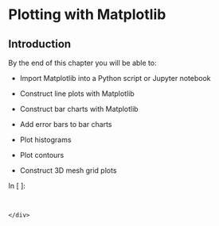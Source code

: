 
# Plotting with Matplotlib
## Introduction
By the end of this chapter you will be able to:

* Import Matplotlib into a Python script or Jupyter notebook

* Construct line plots with Matplotlib

* Construct bar charts with Matplotlib

* Add error bars to bar charts

* Plot histograms

* Plot contours

* Construct 3D mesh grid plots
<div class="cell border-box-sizing code_cell rendered">
<div class="input">
<div class="prompt input_prompt">In&nbsp;[&nbsp;]:</div>
<div class="inner_cell">
    <div class="input_area">
<div class=" highlight hl-ipython3"><pre><span></span> 
</pre></div>

    </div>
</div>
</div>

</div>
 

